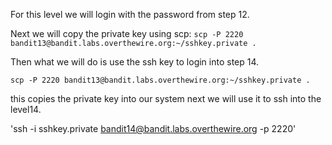 For this level we will login with the password from step 12.

Next we will copy the private key using scp:
`scp -P 2220 bandit13@bandit.labs.overthewire.org:~/sshkey.private .`

Then what we will do is use the ssh key to login into step 14.

`scp -P 2220 bandit13@bandit.labs.overthewire.org:~/sshkey.private .`

this copies the private key into our system next we will use it to ssh into the level14.


'ssh -i sshkey.private bandit14@bandit.labs.overthewire.org -p 2220'
